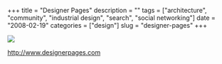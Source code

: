 +++
title = "Designer Pages"
description = ""
tags = ["architecture", "community", "industrial design", "search", "social networking"]
date = "2008-02-19"
categories = ["design"]
slug = "designer-pages"
+++


 

  <div id="screens-thumbs" class="clearfix">
    <div class="txt-center" id="design-submission"><a href="http://www.designerpages.com/"><img id='bluga-thumbnail-901' class='bluga-thumbnail large' src='http://media.konigi.com/bluga/
wt47f279d3c94bd_0.jpg'/></a></div>  
  </div>   
<p><a href="http://www.designerpages.com/">http://www.designerpages.com</a></p>




